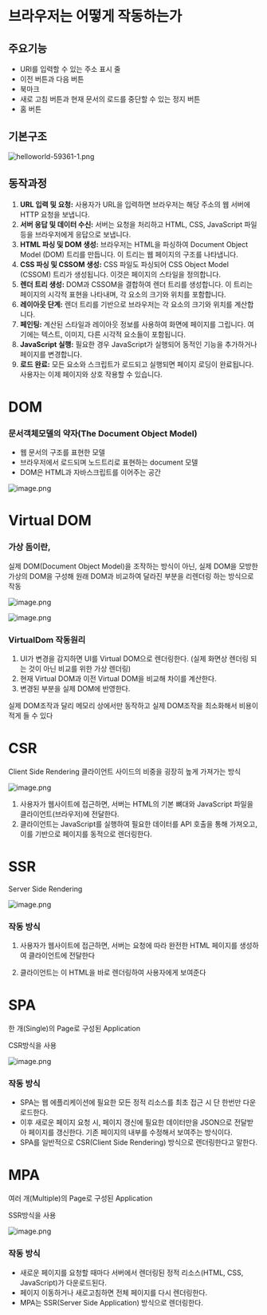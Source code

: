 # 브라우저는 어떻게 작동하는가

## 주요기능

- URI를 입력할 수 있는 주소 표시 줄
- 이전 버튼과 다음 버튼
- 북마크
- 새로 고침 버튼과 현재 문서의 로드를 중단할 수 있는 정지 버튼
- 홈 버튼

## 기본구조

![helloworld-59361-1.png](helloworld-59361-1.png)

## 동작과정

1. **URL 입력 및 요청:** 사용자가 URL을 입력하면 브라우저는 해당 주소의 웹 서버에 HTTP 요청을 보냅니다.
2. **서버 응답 및 데이터 수신:** 서버는 요청을 처리하고 HTML, CSS, JavaScript 파일 등을 브라우저에게 응답으로 보냅니다.
3. **HTML 파싱 및 DOM 생성:** 브라우저는 HTML을 파싱하여 Document Object Model (DOM) 트리를 만듭니다. 이 트리는 웹 페이지의 구조를 나타냅니다.
4. **CSS 파싱 및 CSSOM 생성:** CSS 파일도 파싱되어 CSS Object Model (CSSOM) 트리가 생성됩니다. 이것은 페이지의 스타일을 정의합니다.
5. **렌더 트리 생성:** DOM과 CSSOM을 결합하여 렌더 트리를 생성합니다. 이 트리는 페이지의 시각적 표현을 나타내며, 각 요소의 크기와 위치를 포함합니다.
6. **레이아웃 단계:** 렌더 트리를 기반으로 브라우저는 각 요소의 크기와 위치를 계산합니다.
7. **페인팅:** 계산된 스타일과 레이아웃 정보를 사용하여 화면에 페이지를 그립니다. 여기에는 텍스트, 이미지, 다른 시각적 요소들이 포함됩니다.
8. **JavaScript 실행:** 필요한 경우 JavaScript가 실행되어 동적인 기능을 추가하거나 페이지를 변경합니다.
9. **로드 완료:** 모든 요소와 스크립트가 로드되고 실행되면 페이지 로딩이 완료됩니다. 사용자는 이제 페이지와 상호 작용할 수 있습니다.

# **DOM**

### 문서객체모델의 약자(The Document Object Model)

- 웹 문서의 구조를 표현한 모델
- 브라우저에서 로드되며 노드트리로 표현하는 document 모델
- DOM은 HTML과 자바스크립트를 이어주는 공간

![image.png](image.png)

# **Virtual DOM**

### 가상 돔이란,

실제 DOM(Document Object Model)을 조작하는 방식이 아닌, 실제 DOM을 모방한 가상의 DOM을 구성해 원래 DOM과 비교하여 달라진 부분을 리렌더링 하는 방식으로 작동

![image.png](image%201.png)

![image.png](image%202.png)

### VirtualDom 작동원리

1. UI가 변경을 감지하면 UI를 Virtual DOM으로 렌더링한다. (실제 화면상 렌더링 되는 것이 아닌 비교를 위한 가상 렌더링)
2. 현재 Virtual DOM과 이전 Virtual DOM을 비교해 차이를 계산한다.
3. 변경된 부분을 실제 DOM에 반영한다.

실제 DOM조작과 달리 메모리 상에서만 동작하고 실제 DOM조작을 최소화해서 비용이 적게 들 수 있다

# CSR

Client Side Rendering
클라이언트 사이드의 비중을 굉장히 높게 가져가는 방식

![image.png](image%203.png)

1. 사용자가 웹사이트에 접근하면, 서버는 HTML의 기본 뼈대와 JavaScript 파일을 클라이언트(브라우저)에 전달한다.
2. 클라이언트는 JavaScript를 실행하여 필요한 데이터를 API 호출을 통해 가져오고, 이를 기반으로 페이지를 동적으로 렌더링한다.

# SSR

Server Side Rendering

![image.png](image%204.png)

### 작동 방식

1. 사용자가 웹사이트에 접근하면, 서버는 요청에 따라 완전한 HTML 페이지를 생성하여 클라이언트에 전달한다

2. 클라이언트는 이 HTML을 바로 렌더링하여 사용자에게 보여준다

# SPA

한 개(Single)의 Page로 구성된 Application

CSR방식을 사용

![image.png](image%205.png)

### 작동 방식

- SPA는 웹 에플리케이션에 필요한 모든 정적 리소스를 최초 접근 시 단 한번만 다운로드한다.
- 이후 새로운 페이지 요청 시, 페이지 갱신에 필요한 데이터만을 JSON으로 전달받아 페이지를 갱신한다. 기존 페이지의 내부를 수정해서 보여주는 방식이다.
- SPA를 일반적으로 CSR(Client Side Rendering) 방식으로 렌더링한다고 말한다.

# MPA

여러 개(Multiple)의 Page로 구성된 Application

SSR방식을 사용

![image.png](image%206.png)

### 작동 방식

- 새로운 페이지를 요청할 때마다 서버에서 렌더링된 정적 리소스(HTML, CSS, JavaScript)가 다운로드된다.
- 페이지 이동하거나 새로고침하면 전체 페이지를 다시 렌더링한다.
- MPA는 SSR(Server Side Application) 방식으로 렌더링한다.
